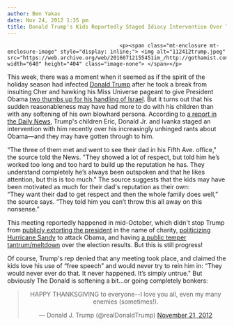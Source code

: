 ```yaml
---
author: Ben Yakas
date: Nov 24, 2012 1:35 pm
title: Donald Trump's Kids Reportedly Staged Idiocy Intervention Over Trump's Anti-Obama Tirades
---
```


	
										<p><span class="mt-enclosure mt-enclosure-image" style="display: inline;"> <img alt="112412trump.jpeg" src="https://web.archive.org/web/20160712155451im_/http://gothamist.com/attachments/byakas/112412trump.jpeg" width="640" height="404" class="image-none"> </span></p>

<p>This week, there was a moment when it seemed as if the spirit of the holiday season had infected <a href="https://web.archive.org/web/20160712155451/http://gothamist.com/tags/donaldtrump">Donald Trump</a> after he took a break from insulting Cher and hawking his Miss Universe pageant to give President Obama <a href="https://web.archive.org/web/20160712155451/http://gothamist.com/2012/11/21/president_obama_has_earned_donald_t.php">two thumbs up for his handling of Israel</a>. But it turns out that his sudden reasonableness may have had more to do with his children than with any softening of his own blowhard persona. According to <a href="https://web.archive.org/web/20160712155451/http://www.nydailynews.com/entertainment/gossip/confidential/kids-urge-trump-cool-obama-article-1.1207182">a report in the Daily News</a>, Trump&apos;s children Eric, Donald Jr. and Ivanka staged an intervention with him recently over his increasingly unhinged rants about Obama&#x2014;and they may have gotten through to him.</p>

<p>&#x201C;The three of them met and went to see their dad in his Fifth Ave. office,&quot; the source told the News. &quot;They showed a lot of respect, but told him he&#x2019;s worked too long and too hard to build up the reputation he has. They understand completely he&#x2019;s always been outspoken and that he likes attention, but this is too much.&quot; The source suggests that the kids may have been motivated as much for their dad&apos;s reputation as their own: <br>
&#x201C;They want their dad to get respect and then the whole family does well,&#x201D; the source says. &#x201C;They told him you can&#x2019;t throw this all away on this nonsense.&#x201D;</p>

<p>This meeting reportedly happened in mid-October, which didn&apos;t stop Trump from <a href="https://web.archive.org/web/20160712155451/http://gothamist.com/2012/10/24/video_donald_trumps_big_october_sur.php">publicly extorting the president</a> in the name of charity, <a href="https://web.archive.org/web/20160712155451/http://gothamist.com/2012/10/30/huge_jerk_donald_trump_thinks_hurri.php">politicizing Hurricane Sandy</a> to attack Obama, and having <a href="https://web.archive.org/web/20160712155451/http://gothamist.com/2012/11/07/huge_jerk_donald_trump_had_twitter.php">a public temper tantrum/meltdown</a> over the election results. But this is still progress! </p>

<p>Of course, Trump&apos;s rep denied that any meeting took place, and claimed the kids love his use of &#x201C;free speech&#x201D; and would never try to rein him in: &#x201C;They would never ever do that. It never happened. It&#x2019;s simply untrue.&quot; But obviously The Donald is softening a bit...or going completely bonkers:</p>

<center><blockquote class="twitter-tweet"><p>HAPPY THANKSGIVING to everyone--I love you all, even my many enemies (sometimes!).</p>&#x2014; Donald J. Trump (@realDonaldTrump) <a href="https://web.archive.org/web/20160712155451/https://twitter.com/realDonaldTrump/status/271368033417715712" data-datetime="2012-11-21T21:42:35+00:00">November 21, 2012</a></blockquote>
<script src="//web.archive.org/web/20160712155451js_/http://platform.twitter.com/widgets.js" charset="utf-8"></script></center>					
										
									
				